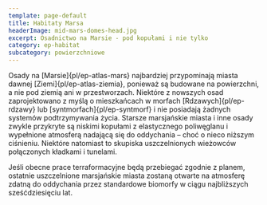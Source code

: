 ```yaml
---
template: page-default
title: Habitaty Marsa
headerImage: mid-mars-domes-head.jpg
excerpt: Osadnictwo na Marsie - pod kopułami i nie tylko
category: ep-habitat
subcategory: powierzchniowe
---
```

Osady na [Marsie]{pl/ep-atlas-mars} najbardziej przypominają miasta dawnej [Ziemi]{pl/ep-atlas-ziemia}, ponieważ są budowane na powierzchni, a nie pod ziemią ani w przestworzach. Niektóre z nowszych osad zaprojektowano z myślą o mieszkańcach w morfach [Rdzawych]{pl/ep-rdzawy} lub [syntmorfach]{pl/ep-syntmorf} i nie posiadają żadnych systemów podtrzymywania życia. Starsze marsjańskie miasta i inne osady zwykle przykryte są niskimi kopułami z elastycznego poliwęglanu i wypełnione atmosferą nadającą się do oddychania – choć o nieco niższym ciśnieniu. Niektóre natomiast to skupiska uszczelnionych wieżowców połączonych kładkami i tunelami. 

Jeśli obecne prace terraformacyjne będą przebiegać zgodnie z planem, ostatnie uszczelnione marsjańskie miasta zostaną otwarte na atmosferę zdatną do oddychania przez standardowe biomorfy w ciągu najbliższych sześćdziesięciu lat.
